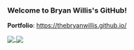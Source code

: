 ### Welcome to Bryan Willis's GitHub!

**Portfolio**: https://thebryanwillis.github.io/


<a href="https://github.com/thebryanwillis/">
  <img align="center" src="https://github-readme-stats.vercel.app/api/?username=thebryanwillis&count_private=true&theme=dark&showicons=true" />
</a>
<a href="https://github.com/thebryanwillis/">
  <img align="center" src="https://github-readme-stats.vercel.app/api/top-langs/?username=thebryanwillis&theme=dark&showicons=true" />
</a>


<!--
**thebryanwillis/thebryanwillis** is a ✨ _special_ ✨ repository because its `README.md` (this file) appears on your GitHub profile.

Here are some ideas to get you started:

- 🔭 I’m currently working on ...
- 🌱 I’m currently learning ...
- 👯 I’m looking to collaborate on ...
- 🤔 I’m looking for help with ...
- 💬 Ask me about ...
- 📫 How to reach me: ...
- 😄 Pronouns: ...
- ⚡ Fun fact: ...
-->
